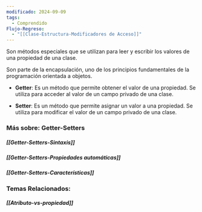 ```yaml
---
modificado: 2024-09-09
tags:
  - Comprendido
Flujo-Regreso:
  - "[[Clase-Estructura-Modificadores de Acceso]]"
---
```

Son métodos especiales que se utilizan para leer y escribir los valores de una propiedad de una clase. 

Son parte de la encapsulación, uno de los principios fundamentales de la programación orientada a objetos. 

- **Getter**: Es un método que permite obtener el valor de una propiedad. Se utiliza para acceder al valor de un campo privado de una clase.

- **Setter**: Es un método que permite asignar un valor a una propiedad. Se utiliza para modificar el valor de un campo privado de una clase.

### Más sobre: Getter-Setters
##### [[Getter-Setters-Sintaxis]]
##### [[Getter-Setters-Propiedades automáticas]]

##### [[Getter-Setters-Características]]

### Temas Relacionados:
##### [[Atributo-vs-propiedad]]


